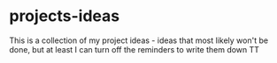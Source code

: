 # projects-ideas
This is a collection of my project ideas - ideas that most likely won't be done, but at least I can turn off the reminders to write them down TT
